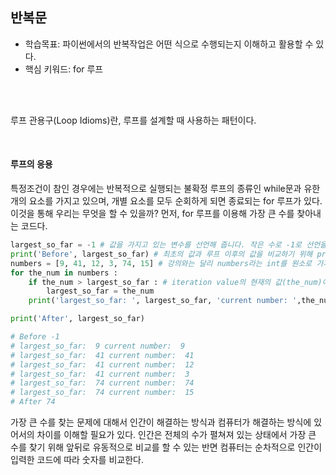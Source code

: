 ## 반복문

- 학습목표: 파이썬에서의 반복작업은 어떤 식으로 수행되는지 이해하고 활용할 수 있다.
- 핵심 키워드: for 루프

<br></br>

루프 관용구(Loop Idioms)란, 루프를 설계할 때 사용하는 패턴이다.

<br/>

#### 루프의 응용

특정조건이 참인 경우에는 반복적으로 실행되는 불확정 루프의 종류인 while문과 유한 개의 요소를 가지고 있으며, 개별 요소를 모두 순회하게 되면 종료되는 for 루프가 있다.
이것을 통해 우리는 무엇을 할 수 있을까? 먼저, for 루프를 이용해 가장 큰 수를 찾아내는 코드다.

```python
largest_so_far = -1 # 값을 가지고 있는 변수를 선언해 줍니다. 작은 수로 -1로 선언을 합니다.
print('Before', largest_so_far) # 최초의 값과 루프 이후의 값을 비교하기 위해 print 함수로 현재의 값을 확인 합니다.
numbers = [9, 41, 12, 3, 74, 15] # 강의와는 달리 numbers라는 int를 원소로 가지는 list를 선언하였습니다.
for the_num in numbers :
    if the_num > largest_so_far : # iteration value의 현재의 값(the_num)이 현재 가장 큰 값이 할당 되어 있는 largest_so_far보다 크다면 largest_so_far의 값을 the_num으로 바꿔줍니다.
        largest_so_far = the_num
    print('largest_so_far: ', largest_so_far, 'current number: ',the_num)

print('After', largest_so_far)

# Before -1
# largest_so_far:  9 current number:  9
# largest_so_far:  41 current number:  41
# largest_so_far:  41 current number:  12
# largest_so_far:  41 current number:  3
# largest_so_far:  74 current number:  74
# largest_so_far:  74 current number:  15
# After 74
```

가장 큰 수를 찾는 문제에 대해서 인간이 해결하는 방식과 컴퓨터가 해결하는 방식에 있어서의 차이를 이해할 필요가 있다.
인간은 전체의 수가 펼쳐져 있는 상태에서 가장 큰 수를 찾기 위해 앞뒤로 유동적으로 비교를 할 수 있는 반면 컴퓨터는 순차적으로 인간이 입력한 코드에 따라 숫자를 비교한다.
